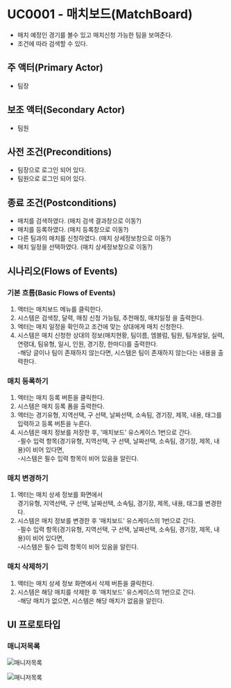# UC0001 - 매치보드(MatchBoard)
 - 매치 예정인 경기를 볼수 있고 매치신청 가능한 팀을 보여준다.
 - 조건에 따라 검색할 수 있다.
 
## 주 액터(Primary Actor)
 - 팀장
 
## 보조 액터(Secondary Actor)
 - 팀원

## 사전 조건(Preconditions)
 - 팀장으로 로그인 되어 있다.
 - 팀원으로 로그인 되어 있다.

## 종료 조건(Postconditions)
 - 매치를 검색하였다. (매치 검색 결과창으로 이동?)
 - 매치를 등록하였다. (매치 등록창으로 이동?)
 - 다른 팀과의 매치를 신청하였다.  (매치 상세정보창으로 이동?)
 - 매치 일정을 선택하였다. (매치 상세정보창으로 이동?)

## 시나리오(Flows of Events)

### 기본 흐름(Basic Flows of Events)
 1. 액터는 매치보드 메뉴를 클릭한다.
 2. 시스템은 검색창, 달력, 매칭 신청 가능팀, 추천매칭, 매치일정 을 출력한다.
 3. 액터는 매치 일정을 확인하고 조건에 맞는 상대에게 매치 신청한다.
 4. 시스템은 매치 신청한 상대의 정보(매치현황, 팀이름, 엠블럼, 팀원, 팀개설일, 실력, 연령대, 팀유형, 일시, 인원, 경기장, 한마디)를 출력한다. \
  -해당 글이나 팀이 존재하지 않는다면, 시스템은 팀이 존재하지 않는다는 내용을 출력한다.

 
### 매치 등록하기

1. 액터는 매치 등록 버튼을 클릭한다.
2. 시스템은 매치 등록 폼을 출력한다.
3. 액터는 경기유형, 지역선택, 구 선택, 날짜선택, 소속팀, 경기장, 제목, 내용, 태그를 입력하고 등록 버튼을 누른다.
4. 시스템은 매치 정보를 저장한 후, '매치보드' 유스케이스 1번으로 간다. \
 -필수 입력 항목(경기유형, 지역선택, 구 선택, 날짜선택, 소속팀, 경기장, 제목, 내용)이 비어 있다면, \
 -시스템은 필수 입력 항목이 비어 있음을 알린다.


### 매치 변경하기

1. 액터는 매치 상세 정보를 화면에서 \
경기유형, 지역선택, 구 선택, 날짜선택, 소속팀, 경기장, 제목, 내용, 태그를 변경한다.
2. 시스템은 매치 정보를 변경한 후 '매치보드' 유스케이스의 1번으로 간다. \
 -필수 입력 항목(경기유형, 지역선택, 구 선택, 날짜선택, 소속팀, 경기장, 제목, 내용)이 비어 있다면, \
 -시스템은 필수 입력 항목이 비어 있음을 알린다.


### 매치 삭제하기

1. 액터는 매치 상세 정보 화면에서 삭제 버튼을 클릭한다.
2. 시스템은 해당 매치를 삭제한 후 '매치보드' 유스케이스의 1번으로 간다. \
 -해당 매치가 없으면, 시스템은 해당 매치가 없음을 알린다.

## UI 프로토타입

### 매니저목록
![매니저목록](./imagexxxx/uc002-listxxxx.png)

![매니저목록](./imagexxxx/uc002-detailxxxx.png)